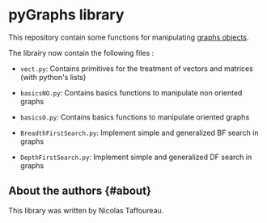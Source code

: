 # pyGraphs library

This repository contain some functions for manipulating [graphs objects](https://en.wikipedia.org/wiki/Graph_(discrete_mathematics)). 

The librairy now contain the following files :

- `vect.py`: Contains primitives for the treatment of vectors and matrices (with python's lists)

- `basicsNO.py`: Contains basics functions to manipulate non oriented graphs 

- `basicsO.py`: Contains basics functions to manipulate oriented graphs 

- `BreadthFirstSearch.py`: Implement simple and generalized BF search in graphs

- `DepthFirstSearch.py`: Implement simple and generalized DF search in graphs


About the authors                                                  {#about}
-----------------

This library was written by Nicolas Taffoureau.
